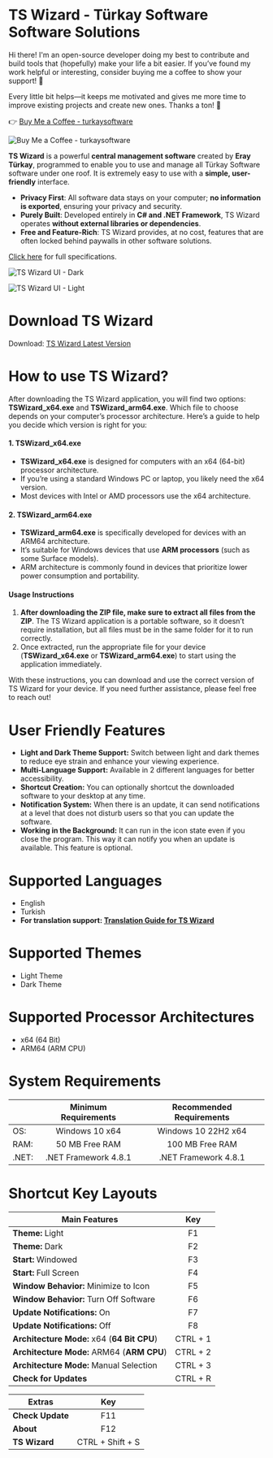# TS Wizard - Türkay Software Software Solutions

Hi there! I'm an open-source developer doing my best to contribute and build tools that (hopefully) make your life a bit easier. If you’ve found my work helpful or interesting, consider buying me a coffee to show your support! 💛

Every little bit helps—it keeps me motivated and gives me more time to improve existing projects and create new ones. Thanks a ton! 🙌

👉 [Buy Me a Coffee - turkaysoftware](https://buymeacoffee.com/turkaysoftware)

![Buy Me a Coffee - turkaysoftware](https://github.com/user-attachments/assets/e2b6d354-d5a4-4ff3-9648-88510a59818c)

**TS Wizard** is a powerful **central management software** created by **Eray Türkay**, programmed to enable you to use and manage all Türkay Software software under one roof. It is extremely easy to use with a **simple, user-friendly** interface.

- **Privacy First**: All software data stays on your computer; **no information is exported**, ensuring your privacy and security.
- **Purely Built**: Developed entirely in **C# and .NET Framework**, TS Wizard operates **without external libraries or dependencies**.
- **Free and Feature-Rich**: TS Wizard provides, at no cost, features that are often locked behind paywalls in other software solutions.

[Click here](https://www.turkaysoftware.com/ts-wizard) for full specifications.

![TS Wizard UI - Dark](https://github.com/user-attachments/assets/13b0af34-14ac-4c2b-a954-3ff8fa33ec8b)

![TS Wizard UI - Light](https://github.com/user-attachments/assets/d731a70a-2395-439e-b820-30ef516ca3aa)

# Download TS Wizard

Download: [TS Wizard Latest Version](https://github.com/turkaysoftware/tswizard/releases/latest)

# How to use TS Wizard?

After downloading the TS Wizard application, you will find two options: **TSWizard_x64.exe** and **TSWizard_arm64.exe**. Which file to choose depends on your computer’s processor architecture. Here’s a guide to help you decide which version is right for you:

#### 1. TSWizard_x64.exe
- **TSWizard_x64.exe** is designed for computers with an x64 (64-bit) processor architecture.
- If you’re using a standard Windows PC or laptop, you likely need the x64 version.
- Most devices with Intel or AMD processors use the x64 architecture.

#### 2. TSWizard_arm64.exe
- **TSWizard_arm64.exe** is specifically developed for devices with an ARM64 architecture.
- It’s suitable for Windows devices that use **ARM processors** (such as some Surface models).
- ARM architecture is commonly found in devices that prioritize lower power consumption and portability.

#### Usage Instructions
1. **After downloading the ZIP file, make sure to extract all files from the ZIP**. The TS Wizard application is a portable software, so it doesn’t require installation, but all files must be in the same folder for it to run correctly.
2. Once extracted, run the appropriate file for your device (**TSWizard_x64.exe** or **TSWizard_arm64.exe**) to start using the application immediately.

With these instructions, you can download and use the correct version of TS Wizard for your device. If you need further assistance, please feel free to reach out!

# User Friendly Features

- **Light and Dark Theme Support:** Switch between light and dark themes to reduce eye strain and enhance your viewing experience.
- **Multi-Language Support:** Available in 2 different languages for better accessibility.
- **Shortcut Creation:** You can optionally shortcut the downloaded software to your desktop at any time.
- **Notification System:** When there is an update, it can send notifications at a level that does not disturb users so that you can update the software.
- **Working in the Background:** It can run in the icon state even if you close the program. This way it can notify you when an update is available. This feature is optional.

# Supported Languages

- English
- Turkish
- **For translation support: [Translation Guide for TS Wizard](https://github.com/turkaysoftware/tswizard/discussions/1)**

# Supported Themes

- Light Theme
- Dark Theme

# Supported Processor Architectures

- x64 (64 Bit)
- ARM64 (ARM CPU)

# System Requirements

|  | Minimum Requirements | Recommended Requirements |
| -- | :--: | :--: |
| OS: | Windows 10 x64 | Windows 10 22H2 x64|
| RAM: | 50 MB Free RAM | 100 MB Free RAM |
| .NET: | .NET Framework 4.8.1 | .NET Framework 4.8.1 |

# Shortcut Key Layouts

| Main Features | Key |
| -- | :--: |
| **Theme:** Light | F1 |
| **Theme:** Dark | F2 |
| **Start:** Windowed | F3 |
| **Start:** Full Screen | F4 |
| **Window Behavior:** Minimize to Icon | F5 |
| **Window Behavior:** Turn Off Software | F6 |
| **Update Notifications:** On | F7 |
| **Update Notifications:** Off | F8 |
| **Architecture Mode:** x64 (**64 Bit CPU**) | CTRL + 1 |
| **Architecture Mode:** ARM64 (**ARM CPU**) | CTRL + 2 |
| **Architecture Mode:** Manual Selection | CTRL + 3 |
| **Check for Updates** | CTRL + R |

| Extras | Key |
| -- | :--: |
| **Check Update** | F11 |
| **About** | F12 |
| **TS Wizard** | CTRL + Shift + S |
